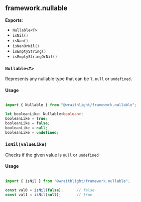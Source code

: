 ## framework.nullable

**Exports**:
* `Nullable<T>`
* `isNil()`
* `isNan()`
* `isNanOrNil()`
* `isEmptyString()`
* `isEmptyStringOrNil()`

### `Nullable<T>`
Represents any nullable type that can be `T`, `null` or `undefined`.

#### Usage
```ts

import { Nullable } from "@wraithlight/framework.nullable";

let booleanLike: Nullable<boolean>;
booleanLike = true;
booleanLike = false;
booleanLike = null;
booleanLike = undefined;

```

### `isNil(valueLike)`
Checks if the given value is `null` or `undefined`

#### Usage
```ts

import { isNil } from "@wraithlight/framework.nullable";

const val0 = isNil(false);      // false
const val1 = isNil(null);       // true

```
